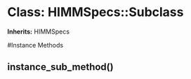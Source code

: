 # Class: HIMMSpecs::Subclass
**Inherits:** HIMMSpecs
    




#Instance Methods
## instance_sub_method() [](#method-i-instance_sub_method)

